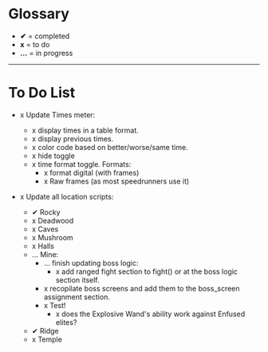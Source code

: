 # Glossary

- **✔** = completed
- **x** = to do
- **...** = in progress

---

# To Do List

- x Update Times meter:
  - x display times in a table format.
  - x display previous <n> times.
  - x color code based on better/worse/same time.
  - x hide toggle
  - x time format toggle. Formats:
    - x format digital (with frames)
    - x Raw frames (as most speedrunners use it)

- x Update all location scripts:
  - ✔ Rocky
  - x Deadwood
  - x Caves
  - x Mushroom
  - x Halls
  - ... Mine:
    - ... finish updating boss logic:
      - x add ranged fight section to fight() or at the boss logic section itself.
    - x recopilate boss screens and add them to the boss_screen assignment section.
    - x Test!
      - x does the Explosive Wand's ability work against Enfused elites?
  - ✔ Ridge
  - x Temple